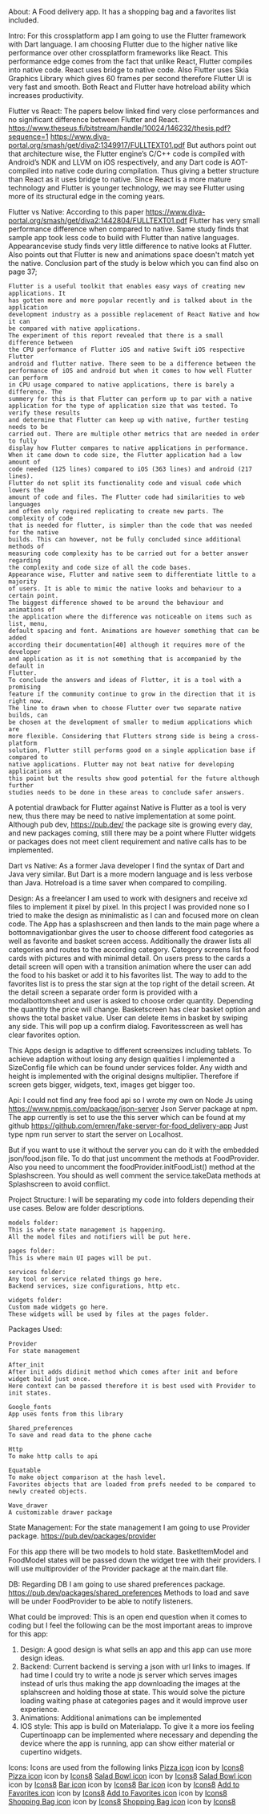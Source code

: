 About:
A Food delivery app. It has a shopping bag and a favorites list included.

Intro:
For this crossplatform app I am going to use the Flutter framework with Dart language.
I am choosing Flutter due to the higher native like performance over other crossplatform frameworks like React.
This performance edge comes from the fact that unlike React, Flutter compiles into native code.
React uses bridge to native code.
Also Flutter uses Skia Graphics Library which gives 60 frames per second therefore Flutter UI is very fast and smooth.
Both React and Flutter have hotreload ability which increases productivity.


Flutter vs React:
The papers below linked find very close performances and no significant difference between Flutter and React.
https://www.theseus.fi/bitstream/handle/10024/146232/thesis.pdf?sequence=1
https://www.diva-portal.org/smash/get/diva2:1349917/FULLTEXT01.pdf
But authors point out that architecture wise, the Flutter engine’s C/C++ code is compiled
with Android’s NDK and LLVM on iOS respectively, and any Dart code is AOT-compiled
into native code during compilation. Thus giving a better structure than React as it uses bridge to native.
Since React is a more mature technology and Flutter is younger technology, we may see Flutter using more of its structural edge in the coming years.

Flutter vs Native:
According to this paper https://www.diva-portal.org/smash/get/diva2:1442804/FULLTEXT01.pdf Flutter has very small performance difference when compared to native.
Same study finds that sample app took less code to build with Flutter than native languages.
Appearancevise study finds very little difference to native looks at Flutter.
Also points out that Flutter is new and animations space doesn't match yet the native.
Conclusion part of the study is below which you can find also on page 37;

    Flutter is a useful toolkit that enables easy ways of creating new applications. It
    has gotten more and more popular recently and is talked about in the application
    development industry as a possible replacement of React Native and how it can
    be compared with native applications.
    The experiment of this report revealed that there is a small difference between
    the CPU performance of Flutter iOS and native Swift iOS respective Flutter
    android and flutter native. There seem to be a difference between the performance of iOS and android but when it comes to how well Flutter can perform
    in CPU usage compared to native applications, there is barely a difference. The
    summery for this is that Flutter can perform up to par with a native application for the type of application size that was tested. To verify these results
    and determine that Flutter can keep up with native, further testing needs to be
    carried out. There are multiple other metrics that are needed in order to fully
    display how Flutter compares to native applications in performance.
    When it came down to code size, the Flutter application had a low amount of
    code needed (125 lines) compared to iOS (363 lines) and android (217 lines).
    Flutter do not split its functionality code and visual code which lowers the
    amount of code and files. The Flutter code had similarities to web languages
    and often only required replicating to create new parts. The complexity of code
    that is needed for flutter, is simpler than the code that was needed for the native
    builds. This can however, not be fully concluded since additional methods of
    measuring code complexity has to be carried out for a better answer regarding
    the complexity and code size of all the code bases.
    Appearance wise, Flutter and native seem to differentiate little to a majority
    of users. It is able to mimic the native looks and behaviour to a certain point.
    The biggest difference showed to be around the behaviour and animations of
    the application where the difference was noticeable on items such as list, menu,
    default spacing and font. Animations are however something that can be added
    according their documentation[40] although it requires more of the developer
    and application as it is not something that is accompanied by the default in
    Flutter.
    To conclude the answers and ideas of Flutter, it is a tool with a promising
    feature if the community continue to grow in the direction that it is right now.
    The line to drawn when to choose Flutter over two separate native builds, can
    be chosen at the development of smaller to medium applications which are
    more flexible. Considering that Flutters strong side is being a cross-platform
    solution, Flutter still performs good on a single application base if compared to
    native applications. Flutter may not beat native for developing applications at
    this point but the results show good potential for the future although further
    studies needs to be done in these areas to conclude safer answers.

A potential drawback for Flutter against Native is Flutter as a tool is very new,
thus there may be need to native implementation at some point. Although pub dev,
https://pub.dev/ the package site is growing every day, and new packages coming,
still there may be a point where Flutter widgets or packages does not meet client
requirement and native calls has to be implemented.


Dart vs Native:
As a former Java developer I find the syntax of Dart and Java very similar.
But Dart is a more modern language and is less verbose than Java. Hotreload
is a time saver when compared to compiling.

Design:
As a freelancer I am used to work with designers and receive xd files to implement it
pixel by pixel. In this project I was provided none so I tried to make the design
as minimalistic as I can and focused more on clean code.
The App has a splashscreen and then lands to the main page where a bottomnavigationbar
gives the user to choose different food categories as well as favorite and basket screen access.
Additionally the drawer lists all categories and routes to the according category.
Category screens list food cards with pictures and with minimal detail.
On users press to the cards a detail screen will open with a transition animation where the user
can add the food to his basket or add it to his favorites list. The way to add to the
favorites list is to press the star sign at the top right of the detail screen.
At the detail screen a separate order form is provided with a modalbottomsheet and user is asked
to choose order quantity. Depending the quantity the price will change.
Basketscreen has clear basket option and shows the total basket value. User can delete items
in basket by swiping any side. This will pop up a confirm dialog.
Favoritesscreen as well has clear favorites option.

This Apps design is adaptive to different screensizes including tablets.
To achieve adaption without losing any design qualities I implemented
a SizeConfig file which can be found under services folder. Any width and height
is implemented with the original designs multiplier. Therefore if screen gets bigger,
widgets, text, images get bigger too.

Api:
I could not find any free food api so I wrote my own on Node Js using
https://www.npmjs.com/package/json-server Json Server package at npm.
The app currently is set to use the this server which can be found at my
github https://github.com/emren/fake-server-for-food_delivery-app
Just type npm run server to start the server on Localhost.

But if you want to use it without the server you can do it with the
embedded json/food.json file. To do that just uncomment the methods at FoodProvider.
Also you need to uncomment the foodProvider.initFoodList() method at the
Splashscreen. You should as well comment the service.takeData methods at
Splashscreen to avoid conflict.


Project Structure:
I will be separating my code into folders depending their use cases.
Below are folder descriptions.

    models folder:
    This is where state management is happening.
    All the model files and notifiers will be put here.

    pages folder:
    This is where main UI pages will be put.

    services folder:
    Any tool or service related things go here.
    Backend services, size configurations, http etc.

    widgets folder:
    Custom made widgets go here.
    These widgets will be used by files at the pages folder.

Packages Used:

    Provider
    For state management

    After_init
    After init adds didinit method which comes after init and before widget build just once.
    Here context can be passed therefore it is best used with Provider to init states.

    Google_fonts
    App uses fonts from this library

    Shared_preferences
    To save and read data to the phone cache

    Http
    To make http calls to api

    Equatable
    To make object comparison at the hash level.
    Favorites objects that are loaded from prefs needed to be compared to newly created objects.

    Wave_drawer
    A customizable drawer package

State Management:
For the state management I am going to use Provider package.
https://pub.dev/packages/provider

For this app there will be two models to hold state.
BasketItemModel and FoodModel states will be passed down the widget tree with their providers.
I will use multiprovider of the Provider package at the main.dart file.

DB:
Regarding DB I am going to use shared preferences package.
https://pub.dev/packages/shared_preferences
Methods to load and save will be under FoodProvider to be able to notify listeners.

What could be improved:
This is an open end question when it comes to coding but I feel the following
can be the most important areas to improve for this app:
1) Design:
A good design is what sells an app and this app can use more design ideas.
2) Backend:
Current backend is serving a json with url links to images. If had time I could try
to write a node js server which serves images instead of urls thus making the app
downloading the images at the splahscreen and holding those at state.
This would solve the picture loading waiting phase at categories pages and it would
improve user experience.
3) Animations:
Additional animations can be implemented
4) IOS style:
This app is build on Materialapp. To give it a more ios feeling Cupertinoapp can be implemented
where necessary and depending the device where the app is running, app can show either material or cupertino widgets.

Icons:
Icons are used from the following links
<a target="_blank" href="https://icons8.com/icons/set/pizza">Pizza icon</a> icon by <a target="_blank" href="https://icons8.com">Icons8</a>
<a target="_blank" href="https://icons8.com/icons/set/pizza">Pizza icon</a> icon by <a target="_blank" href="https://icons8.com">Icons8</a>
<a target="_blank" href="https://icons8.com/icons/set/salad-bowl">Salad Bowl icon</a> icon by <a target="_blank" href="https://icons8.com">Icons8</a>
<a target="_blank" href="https://icons8.com/icons/set/salad-bowl">Salad Bowl icon</a> icon by <a target="_blank" href="https://icons8.com">Icons8</a>
<a target="_blank" href="https://icons8.com/icons/set/bar">Bar icon</a> icon by <a target="_blank" href="https://icons8.com">Icons8</a>
<a target="_blank" href="https://icons8.com/icons/set/bar">Bar icon</a> icon by <a target="_blank" href="https://icons8.com">Icons8</a>
<a target="_blank" href="https://icons8.com/icons/set/add-to-favorites">Add to Favorites icon</a> icon by <a target="_blank" href="https://icons8.com">Icons8</a>
<a target="_blank" href="https://icons8.com/icons/set/add-to-favorites">Add to Favorites icon</a> icon by <a target="_blank" href="https://icons8.com">Icons8</a>
<a target="_blank" href="https://icons8.com/icons/set/shopping-bag">Shopping Bag icon</a> icon by <a target="_blank" href="https://icons8.com">Icons8</a>
<a target="_blank" href="https://icons8.com/icons/set/shopping-bag">Shopping Bag icon</a> icon by <a target="_blank" href="https://icons8.com">Icons8</a>